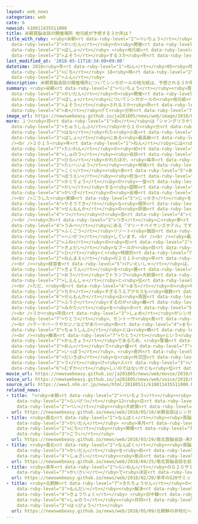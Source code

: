 ```yaml
---
layout: web_news
categories: web
cate: 6
newsid: k10011435511000
title: 米朝首脳会談の開催場所 地元紙が予想する３か所は？
title_with_ruby: <ruby>米朝<rt data-ruby-level="2">べいちょう</rt></ruby><ruby>首脳<rt data-ruby-level="6">しゅのう</rt></ruby><ruby>会談<rt
  data-ruby-level="3">かいだん</rt></ruby>の<ruby>開催<rt data-ruby-level="7">かいさい</rt></ruby><ruby>場所<rt
  data-ruby-level="3">ばしょ</rt></ruby> <ruby>地元紙<rt data-ruby-level="2">じもとし</rt></ruby>が<ruby>予想<rt
  data-ruby-level="3">よそう</rt></ruby>する３か<ruby>所<rt data-ruby-level="3">しょ</rt></ruby>は？
last_modified_at: '2018-05-11T18:34:00+09:00'
datetime: 2018<ruby>年<rt data-ruby-level="1">ねん</rt></ruby>05<ruby>月<rt data-ruby-level="1">がつ</rt></ruby>11<ruby>日<rt
  data-ruby-level="1">にち</rt></ruby> 18<ruby>時<rt data-ruby-level="2">じ</rt></ruby>34<ruby>分<rt
  data-ruby-level="2">ふん</rt></ruby>
description: 米朝首脳会談の開催場所についてシンガポールの地元紙は、予想される３か所を挙げて分析しています。
summary: <ruby>米朝<rt data-ruby-level="2">べいちょう</rt></ruby><ruby>首脳<rt data-ruby-level="6">しゅのう</rt></ruby><ruby>会談<rt
  data-ruby-level="3">かいだん</rt></ruby>の<ruby>開催<rt data-ruby-level="7">かいさい</rt></ruby><ruby>場所<rt
  data-ruby-level="3">ばしょ</rt></ruby>についてシンガポールの<ruby>地元紙<rt data-ruby-level="2">じもとし</rt></ruby>は、<ruby>予想<rt
  data-ruby-level="3">よそう</rt></ruby>される３か<ruby>所<rt data-ruby-level="3">しょ</rt></ruby>を<ruby>挙<rt
  data-ruby-level="4">あ</rt></ruby>げて<ruby>分析<rt data-ruby-level="7">ぶんせき</rt></ruby>しています。
image_url: https://newswebeasy.github.io/ja201805/news/web/image/2018/05/11/K10011435511_1805111915_1805111919_01_03.jpg
more: １つ<ruby>目<rt data-ruby-level="1">め</rt></ruby>は「シャングリラホテル」で<ruby>街<rt data-ruby-level="4">まち</rt></ruby>の<ruby>中心部<rt
  data-ruby-level="3">ちゅうしんぶ</rt></ruby>から１０<ruby>分<rt data-ruby-level="2">ふん</rt></ruby>ほど<ruby>離<rt
  data-ruby-level="7">はな</rt></ruby>れた<ruby>小高<rt data-ruby-level="2">こだか</rt></ruby>い<ruby>場所<rt
  data-ruby-level="3">ばしょ</rt></ruby>にある<ruby>最高級<rt data-ruby-level="4">さいこうきゅう</rt></ruby>ホテルです。<br
  /><br />２０１５<ruby>年<rt data-ruby-level="1">ねん</rt></ruby>には<ruby>中国<rt data-ruby-level="2">ちゅうごく</rt></ruby>と<ruby>台湾<rt
  data-ruby-level="7">たいわん</rt></ruby>の<ruby>初<rt data-ruby-level="4">はじ</rt></ruby>めてとなる<ruby>首脳<rt
  data-ruby-level="6">しゅのう</rt></ruby><ruby>会談<rt data-ruby-level="3">かいだん</rt></ruby>が<ruby>開<rt
  data-ruby-level="3">ひら</rt></ruby>かれたほか、<ruby>毎年<rt data-ruby-level="2">まいとし</rt></ruby>アジア<ruby>太平洋<rt
  data-ruby-level="3">たいへいよう</rt></ruby><ruby>地域<rt data-ruby-level="6">ちいき</rt></ruby>３０か<ruby>国<rt
  data-ruby-level="2">こく</rt></ruby><ruby>余<rt data-ruby-level="5">あま</rt></ruby>りの<ruby>防衛<rt
  data-ruby-level="5">ぼうえい</rt></ruby><ruby>担当<rt data-ruby-level="6">たんとう</rt></ruby><ruby>閣僚<rt
  data-ruby-level="7">かくりょう</rt></ruby>が<ruby>一堂<rt data-ruby-level="4">いちどう</rt></ruby>に<ruby>会<rt
  data-ruby-level="2">かい</rt></ruby>する<ruby>国際<rt data-ruby-level="5">こくさい</rt></ruby><ruby>会議<rt
  data-ruby-level="4">かいぎ</rt></ruby>の<ruby>会場<rt data-ruby-level="2">かいじょう</rt></ruby>にもなっています。<br
  /><br />こうした<ruby>実績<rt data-ruby-level="5">じっせき</rt></ruby>を<ruby>含<rt data-ruby-level="7">ふく</rt></ruby>めて「<ruby>理想的<rt
  data-ruby-level="4">りそうてき</rt></ruby>な<ruby>場所<rt data-ruby-level="3">ばしょ</rt></ruby>」だとする<ruby>専門家<rt
  data-ruby-level="6">せんもんか</rt></ruby>の<ruby>評価<rt data-ruby-level="5">ひょうか</rt></ruby>を<ruby>付<rt
  data-ruby-level="4">つ</rt></ruby>け<ruby>加<rt data-ruby-level="4">くわ</rt></ruby>えています。<br
  /><br /><ruby>次<rt data-ruby-level="3">つぎ</rt></ruby>に<ruby>挙<rt data-ruby-level="4">あ</rt></ruby>げているのが<ruby>海辺<rt
  data-ruby-level="4">うみべ</rt></ruby>にある「マリーナベイサンズホテル」です。<br />カジノを<ruby>中心<rt data-ruby-level="2">ちゅうしん</rt></ruby>とした<ruby>複合<rt
  data-ruby-level="5">ふくごう</rt></ruby>リゾート<ruby>施設<rt data-ruby-level="7">しせつ</rt></ruby>を<ruby>併設<rt
  data-ruby-level="7">へいせつ</rt></ruby>しています。<br /><br /><ruby>最上階<rt data-ruby-level="4">さいじょうかい</rt></ruby>の<ruby>船<rt
  data-ruby-level="2">ふね</rt></ruby>の<ruby>形<rt data-ruby-level="2">かたち</rt></ruby>をした<ruby>巨大<rt
  data-ruby-level="7">きょだい</rt></ruby>なプールが<ruby>目<rt data-ruby-level="1">め</rt></ruby>を<ruby>引<rt
  data-ruby-level="2">ひ</rt></ruby>く<ruby>特徴的<rt data-ruby-level="7">とくちょうてき</rt></ruby>なデザインで、８<ruby>年前<rt
  data-ruby-level="2">ねんまえ</rt></ruby>の２０１０<ruby>年<rt data-ruby-level="1">ねん</rt></ruby>にオープンしシンガポールのランドマークの１つとなっています。<br
  /><br /><ruby>経営者<rt data-ruby-level="5">けいえいしゃ</rt></ruby>は、アメリカのラスベガスに<ruby>拠点<rt
  data-ruby-level="7">きょてん</rt></ruby>を<ruby>置<rt data-ruby-level="4">お</rt></ruby>くカジノ<ruby>王<rt
  data-ruby-level="1">おう</rt></ruby>でトランプ<ruby>大統領<rt data-ruby-level="5">だいとうりょう</rt></ruby>の<ruby>支援者<rt
  data-ruby-level="7">しえんしゃ</rt></ruby>と<ruby>伝<rt data-ruby-level="4">つた</rt></ruby>えています。<br
  /><br />ただ、<ruby>街<rt data-ruby-level="4">まち</rt></ruby>の<ruby>中心部<rt data-ruby-level="3">ちゅうしんぶ</rt></ruby>に<ruby>近<rt
  data-ruby-level="2">ちか</rt></ruby>すぎるうえアクセスも<ruby>複数<rt data-ruby-level="5">ふくすう</rt></ruby>あり、<ruby>専門家<rt
  data-ruby-level="6">せんもんか</rt></ruby>は<ruby>周囲<rt data-ruby-level="4">しゅうい</rt></ruby>を<ruby>封鎖<rt
  data-ruby-level="7">ふうさ</rt></ruby>するのが<ruby>難<rt data-ruby-level="6">むずか</rt></ruby>しいとの<ruby>見方<rt
  data-ruby-level="2">みかた</rt></ruby>を<ruby>示<rt data-ruby-level="5">しめ</rt></ruby>しています。<br
  /><br />３か<ruby>所目<rt data-ruby-level="3">しょめ</rt></ruby>がシンガポールの<ruby>南<rt data-ruby-level="2">みなみ</rt></ruby>にある<ruby>離島<rt
  data-ruby-level="7">りとう</rt></ruby>、セントーサ<ruby>島<rt data-ruby-level="3">とう</rt></ruby>です。<br
  /><br />テーマパークやカジノなどがあり<ruby>街<rt data-ruby-level="4">まち</rt></ruby>の<ruby>中心部<rt
  data-ruby-level="3">ちゅうしんぶ</rt></ruby>とは<ruby>橋<rt data-ruby-level="3">はし</rt></ruby>でつながっています。<br
  /><br /><ruby>離島<rt data-ruby-level="7">りとう</rt></ruby>という<ruby>隔離<rt data-ruby-level="7">かくり</rt></ruby>された<ruby>環境<rt
  data-ruby-level="7">かんきょう</rt></ruby>であるため、<ruby>警備<rt data-ruby-level="6">けいび</rt></ruby>の<ruby>面<rt
  data-ruby-level="3">めん</rt></ruby>で<ruby>優<rt data-ruby-level="7">すぐ</rt></ruby>れている<ruby>一方<rt
  data-ruby-level="2">いっぽう</rt></ruby>、<ruby>島内<rt data-ruby-level="3">とうない</rt></ruby>のホテルは<ruby>大規模<rt
  data-ruby-level="6">だいきぼ</rt></ruby>な<ruby>外交団<rt data-ruby-level="5">がいこうだん</rt></ruby>を<ruby>受<rt
  data-ruby-level="3">う</rt></ruby>け<ruby>入<rt data-ruby-level="3">い</rt></ruby>れるのが<ruby>難<rt
  data-ruby-level="6">むずか</rt></ruby>しいのではないかとも<ruby>伝<rt data-ruby-level="4">つた</rt></ruby>えています。
movie_url: https://newswebeasy.github.io/ja201805/news/web/movie/2018/05/11/k10011435511_201805111915_201805111919.mp4
voice_url: https://newswebeasy.github.io/ja201805/news/web/voice/2018/05/11/k10011435511_201805111915_201805111919.mp3
source_url: https://www3.nhk.or.jp/news/html/20180511/k10011435511000.html
related_news:
- title: 「<ruby>米朝<rt data-ruby-level="2">べいちょう</rt></ruby><ruby>会談<rt data-ruby-level="3">かいだん</rt></ruby>はシンガポールで<ruby>来月<rt
    data-ruby-level="2">らいげつ</rt></ruby>12<ruby>日<rt data-ruby-level="1">にち</rt></ruby>に」<ruby>米<rt
    data-ruby-level="2">べい</rt></ruby><ruby>大統領<rt data-ruby-level="5">だいとうりょう</rt></ruby>ツイッター
  url: https://newswebeasy.github.io/news/web/2018/05/10/米朝会談はシンガポールで来月12日に米大統領ツイッター
- title: <ruby>南北<rt data-ruby-level="2">なんぼく</rt></ruby><ruby>首脳<rt data-ruby-level="6">しゅのう</rt></ruby><ruby>会談<rt
    data-ruby-level="3">かいだん</rt></ruby> <ruby>来月<rt data-ruby-level="2">らいげつ</rt></ruby>27<ruby>日<rt
    data-ruby-level="1">にち</rt></ruby><ruby>開催<rt data-ruby-level="7">かいさい</rt></ruby>で<ruby>合意<rt
    data-ruby-level="3">ごうい</rt></ruby>
  url: https://newswebeasy.github.io/news/web/2018/03/29/南北首脳会談-来月27日開催で合意
- title: <ruby>南北<rt data-ruby-level="2">なんぼく</rt></ruby><ruby>首脳<rt data-ruby-level="6">しゅのう</rt></ruby><ruby>会談<rt
    data-ruby-level="3">かいだん</rt></ruby>を<ruby>前<rt data-ruby-level="2">まえ</rt></ruby>に<ruby>取材<rt
    data-ruby-level="4">しゅざい</rt></ruby><ruby>拠点<rt data-ruby-level="7">きょてん</rt></ruby>「プレスセンター」オープン
  url: https://newswebeasy.github.io/news/web/2018/04/25/南北首脳会談を前に取材拠点プレスセンターオープン
- title: <ruby>来年<rt data-ruby-level="2">らいねん</rt></ruby>のＧ２０サミット <ruby>大阪<rt data-ruby-level="8">おおさか</rt></ruby><ruby>開催<rt
    data-ruby-level="7">かいさい</rt></ruby>で<ruby>決定<rt data-ruby-level="3">けってい</rt></ruby>
  url: https://newswebeasy.github.io/news/web/2018/02/20/来年のG20サミット-大阪開催で決定
- title: <ruby>北朝鮮<rt data-ruby-level="7">きたちょうせん</rt></ruby>の<ruby>非核化<rt data-ruby-level="7">ひかくか</rt></ruby>へ<ruby>問題<rt
    data-ruby-level="3">もんだい</rt></ruby><ruby>解決<rt data-ruby-level="5">かいけつ</rt></ruby>に<ruby>協力<rt
    data-ruby-level="4">きょうりょく</rt></ruby> <ruby>日中韓<rt data-ruby-level="7">にっちゅうかん</rt></ruby><ruby>首脳<rt
    data-ruby-level="6">しゅのう</rt></ruby><ruby>共同<rt data-ruby-level="4">きょうどう</rt></ruby><ruby>発表<rt
    data-ruby-level="3">はっぴょう</rt></ruby>
  url: https://newswebeasy.github.io/news/web/2018/05/09/北朝鮮の非核化へ問題解決に協力-日中韓首脳共同発表
...
```

